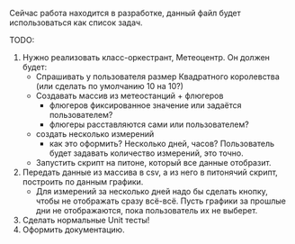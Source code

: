 Сейчас работа находится в разработке, данный файл будет использоваться как список задач.

TODO:
1. Нужно реализовать класс-оркестрант, Метеоцентр. Он должен будет:
	- Спрашивать у пользователя размер Квадратного королевства (или сделать по умолчанию 10 на 10?)
	- Создавать массив из метеостанций + флюгеров
		- флюгеров фиксированное значение или задаётся пользователем?
		- флюгеры расставляются сами или пользователем?
	- создать несколько измерений
		- как это оформить? Несколько дней, часов? Пользователь будет задавать количество измерений, это точно.
	- Запустить скрипт на питоне, который все данные отобразит.
2. Передать данные из массива в csv, а из него в питонячий скрипт, построить по данным графики.
	- Для измерений за несколько дней надо бы сделать кнопку, чтобы не отображать сразу всё-всё. Пусть графики за прошлые дни не отображаются, пока пользователь их не выберет.
3. Сделать нормальные Unit тесты!
4. Оформить документацию.
